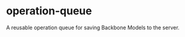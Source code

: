 operation-queue
===============

A reusable operation queue for saving Backbone Models to the server.
